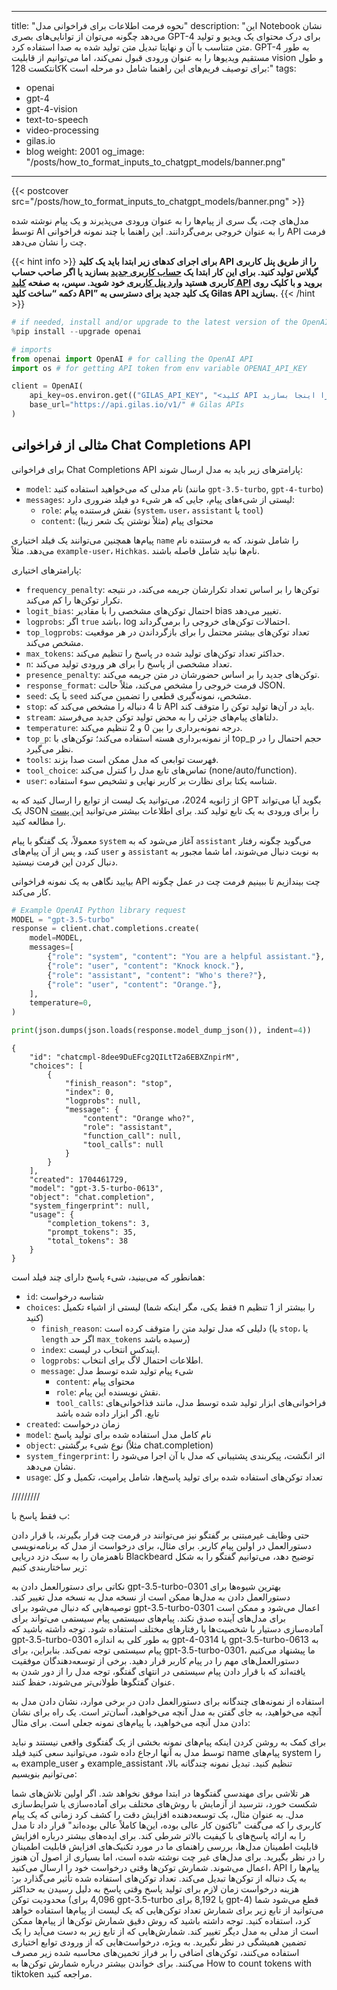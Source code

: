 
---
title: "نحوه فرمت اطلاعات برای فراخوانی مدل"
description: "این Notebook نشان می‌دهد چگونه می‌توان از توانایی‌های بصری GPT-4 برای درک محتوای یک ویدیو و تولید متن متناسب با آن و نهایتا تبدیل متن تولید شده به صدا استفاده کرد. GPT-4 به طور مستقیم ویدیوها را به عنوان ورودی قبول نمی‌کند، اما می‌توانیم از قابلیت vision و طول کانتکست 128K برای توصیف فریم‌های این راهنما شامل دو مرحله است:"
tags:
- openai
- gpt-4
- gpt-4-vision
- text-to-speech
- video-processing
- gilas.io
- blog
weight: 2001
og_image: "/posts/how_to_format_inputs_to_chatgpt_models/banner.png" 
---

{{< postcover src="/posts/how_to_format_inputs_to_chatgpt_models/banner.png" >}}


مدل‌های چت، یگ سری از پیام‌ها را به عنوان ورودی می‌پذیرند و یک پیام نوشته شده توسط AI را به عنوان خروجی برمی‌گردانند.
این راهنما با چند نمونه فراخوانی API فرمت چت را نشان می‌دهد.



{{< hint info >}}
**برای اجرای کدهای زیر ابتدا باید یک کلید API را از طریق پنل کاربری گیلاس تولید کنید.  برای این کار
ابتدا یک  [حساب کاربری جدید](https://dashboard.gilas.io) بسازید یا اگر صاحب حساب کاربری هستید [وارد پنل کاربری](https://dashboard.gilas.io) خود شوید. سپس، به صفحه [کلید API](https://dashboard.gilas.io/apiKey)  بروید و با کلیک روی دکمه “ساخت کلید API” یک کلید جدید برای دسترسی به Gilas API بسازید.**
{{< /hint >}} 

```python
# if needed, install and/or upgrade to the latest version of the OpenAI Python library
%pip install --upgrade openai
```

```python
# imports
from openai import OpenAI # for calling the OpenAI API
import os # for getting API token from env variable OPENAI_API_KEY

client = OpenAI(
    api_key=os.environ.get(("GILAS_API_KEY", "<کلید API خود را اینجا بسازید https://dashboard.gilas.io/apiKey>")), 
    base_url="https://api.gilas.io/v1/" # Gilas APIs
)
```


## مثالی از فراخوانی Chat Completions API

برای فراخوانی Chat Completions API پارامترهای زیر باید به مدل ارسال شوند:

- `model`: نام مدلی که می‌خواهید استفاده کنید (مانند `gpt-3.5-turbo`, `gpt-4-turbo`)
- `messages`: لیستی از شیء‌های پیام، جایی که هر شیء دو فیلد ضروری دارد:
    - `role`: نقش فرستنده پیام (`system`، `user`، `assistant` یا `tool`)
    - `content`: محتوای پیام (مثلاً نوشتن یک شعر زیبا)

پیام‌ها همچنین می‌توانند یک فیلد اختیاری `name` را شامل شوند، که به فرستنده نام می‌دهد. مثلاً `example-user`، `Hichkas`. نام‌ها نباید شامل فاصله باشند.

پارامترهای اختیاری:

- `frequency_penalty`: توکن‌ها را بر اساس تعداد تکرارشان جریمه می‌کند، در نتیجه تکرار توکن‌ها را کم می‌کند.
- `logit_bias`: احتمال توکن‌های مشخصی را با مقادیر bias تغییر می‌دهد.
- `logprobs`: اگر `true` باشد، log احتمالات توکن‌های خروجی را برمی‌گرداند.
- `top_logprobs`: تعداد توکن‌های بیشتر محتمل را برای بازگرداندن در هر موقعیت مشخص می‌کند.
- `max_tokens`: حداکثر تعداد توکن‌های تولید شده در پاسخ را تنظیم می‌کند.
- `n`: تعداد مشخصی از پاسخ را برای هر ورودی تولید می‌کند.
- `presence_penalty`: توکن‌های جدید را بر اساس حضورشان در متن جریمه می‌کند.
- `response_format`: فرمت خروجی را مشخص می‌کند، مثلاً حالت JSON.
- `seed`: با یک `seed` مشخص، نمونه‌گیری قطعی را تضمین می‌کند.
- `stop`: تا 4 دنباله را مشخص می‌کند که API باید در آن‌ها تولید توکن را متوقف کند.
- `stream`: دلتاهای پیام‌های جزئی را به محض تولید توکن جدید می‌فرستد.
- `temperature`: درجه نمونه‌برداری را بین 0 و 2 تنظیم می‌کند.
- `top_p`: از نمونه‌برداری هسته استفاده می‌کند؛ توکن‌های با top_p حجم احتمال را در نظر می‌گیرد.
- `tools`: فهرست توابعی که مدل ممکن است صدا بزند.
- `tool_choice`: تماس‌های تابع مدل را کنترل می‌کند (none/auto/function).
- `user`: شناسه یکتا برای نظارت بر کاربر نهایی و تشخیص سوء استفاده.

از ژانویه 2024، می‌توانید یک لیست از توابع را ارسال کنید که به GPT بگوید آیا می‌تواند یک JSON را برای ورودی به یک تابع تولید کند. برای اطلاعات بیشتر می‌توانید [این پست](/how_to_call_functions_with_chat_models) را مطالعه کنید.


معمولاً، یک گفتگو با پیام `system` آغاز می‌شود که به `assistant` می‌گوید چگونه رفتار کند، و پس از آن پیام‌های `user` و `assistant` به نوبت دنبال می‌شوند، اما شما مجبور به دنبال کردن این فرمت نیستید.


بیایید نگاهی به یک نمونه فراخوانی API چت بیندازیم تا ببینیم فرمت چت در عمل چگونه کار می‌کند.

```python
# Example OpenAI Python library request
MODEL = "gpt-3.5-turbo"
response = client.chat.completions.create(
    model=MODEL,
    messages=[
        {"role": "system", "content": "You are a helpful assistant."},
        {"role": "user", "content": "Knock knock."},
        {"role": "assistant", "content": "Who's there?"},
        {"role": "user", "content": "Orange."},
    ],
    temperature=0,
)

print(json.dumps(json.loads(response.model_dump_json()), indent=4))
```
```
{
    "id": "chatcmpl-8dee9DuEFcg2QILtT2a6EBXZnpirM",
    "choices": [
        {
            "finish_reason": "stop",
            "index": 0,
            "logprobs": null,
            "message": {
                "content": "Orange who?",
                "role": "assistant",
                "function_call": null,
                "tool_calls": null
            }
        }
    ],
    "created": 1704461729,
    "model": "gpt-3.5-turbo-0613",
    "object": "chat.completion",
    "system_fingerprint": null,
    "usage": {
        "completion_tokens": 3,
        "prompt_tokens": 35,
        "total_tokens": 38
    }
}
```

همانطور که می‌بینید، شیء پاسخ دارای چند فیلد است:

- `id`: شناسه درخواست
- `choices`: لیستی از اشیاء تکمیل (فقط یکی، مگر اینکه شما n را بیشتر از 1 تنظیم کنید)
    - `finish_reason`: دلیلی که مدل تولید متن را متوقف کرده است (یا `stop`، یا `length` اگر حد `max_tokens` رسیده باشد)
    - `index`: ایندکس انتخاب در لیست.
    - `logprobs`: اطلاعات احتمال لاگ برای انتخاب.
    - `message`: شیء پیام تولید شده توسط مدل
        - `content`: محتوای پیام
        - `role`: نقش نویسنده این پیام.
        - `tool_calls`: فراخوانی‌های ابزار تولید شده توسط مدل، مانند فذاخوانی‌های تابع. اگر ابزار داده شده باشد
- `created`: زمان درخواست
- `model`: نام کامل مدل استفاده شده برای تولید پاسخ
- `object`: نوع شیء برگشتی (مثلاً chat.completion)
- `system_fingerprint`:  اثر انگشت، پیکربندی پشتیبانی که مدل با آن اجرا می‌شود را نشان می‌دهد.
- `usage`: تعداد توکن‌های استفاده شده برای تولید پاسخ‌ها، شامل پرامپت، تکمیل و کل

/////////

ب فقط پاسخ با:

حتی وظایف غیرمبتنی بر گفتگو نیز می‌توانند در فرمت چت قرار بگیرند، با قرار دادن دستورالعمل در اولین پیام کاربر.
برای مثال، برای درخواست از مدل که برنامه‌نویسی ناهمزمان را به سبک دزد دریایی Blackbeard توضیح دهد، می‌توانیم گفتگو را به شکل زیر ساختاربندی کنیم:

نکاتی برای دستورالعمل دادن به gpt-3.5-turbo-0301
بهترین شیوه‌ها برای دستورالعمل دادن به مدل‌ها ممکن است از نسخه مدل به نسخه مدل تغییر کند. توصیه‌هایی که دنبال می‌شود برای gpt-3.5-turbo-0301 اعمال می‌شود و ممکن است برای مدل‌های آینده صدق نکند.
پیام‌های سیستمی
پیام سیستمی می‌تواند برای آماده‌سازی دستیار با شخصیت‌ها یا رفتارهای مختلف استفاده شود.
توجه داشته باشید که gpt-3.5-turbo-0301 به طور کلی به اندازه gpt-4-0314 یا gpt-3.5-turbo-0613 به پیام سیستمی توجه نمی‌کند. بنابراین، برای gpt-3.5-turbo-0301، ما پیشنهاد می‌کنیم دستورالعمل‌های مهم را در پیام کاربر قرار دهید. برخی از توسعه‌دهندگان موفقیت یافته‌اند که با قرار دادن پیام سیستمی در انتهای گفتگو، توجه مدل را از دور شدن به عنوان گفتگوها طولانی‌تر می‌شوند، حفظ کنند.

استفاده از نمونه‌های چندگانه برای دستورالعمل دادن
در برخی موارد، نشان دادن مدل به آنچه می‌خواهید، به جای گفتن به مدل آنچه می‌خواهید، آسان‌تر است.
یک راه برای نشان دادن مدل آنچه می‌خواهید، با پیام‌های نمونه جعلی است.
برای مثال:

برای کمک به روشن کردن اینکه پیام‌های نمونه بخشی از یک گفتگوی واقعی نیستند و نباید توسط مدل به آنها ارجاع داده شود، می‌توانید سعی کنید فیلد name پیام‌های system را به example_user و example_assistant تنظیم کنید.
تبدیل نمونه چندگانه بالا، می‌توانیم بنویسیم:

هر تلاشی برای مهندسی گفتگوها در ابتدا موفق نخواهد شد.
اگر اولین تلاش‌های شما شکست خورد، نترسید از آزمایش با روش‌های مختلف برای آماده‌سازی یا شرایط‌سازی مدل.
به عنوان مثال، یک توسعه‌دهنده افزایش دقت را کشف کرد زمانی که یک پیام کاربری را که می‌گفت "تاکنون کار عالی بوده، این‌ها کاملاً عالی بوده‌اند" قرار داد تا مدل را به ارائه پاسخ‌های با کیفیت بالاتر شرطی کند.
برای ایده‌های بیشتر درباره افزایش قابلیت اطمینان مدل‌ها، بررسی راهنمای ما در مورد تکنیک‌های افزایش قابلیت اطمینان را در نظر بگیرید. برای مدل‌های غیر چت نوشته شده است، اما بسیاری از اصول آن هنوز اعمال می‌شوند.
شمارش توکن‌ها
وقتی درخواست خود را ارسال می‌کنید، API پیام‌ها را به یک دنباله از توکن‌ها تبدیل می‌کند.
تعداد توکن‌های استفاده شده تأثیر می‌گذارد بر:
هزینه درخواست
زمان لازم برای تولید پاسخ
وقتی پاسخ به دلیل رسیدن به حداکثر محدودیت توکن (4,096 برای gpt-3.5-turbo یا 8,192 برای gpt-4) قطع می‌شود
شما می‌توانید از تابع زیر برای شمارش تعداد توکن‌هایی که یک لیست از پیام‌ها استفاده خواهد کرد، استفاده کنید.
توجه داشته باشید که روش دقیق شمارش توکن‌ها از پیام‌ها ممکن است از مدلی به مدل دیگر تغییر کند. شمارش‌هایی که از تابع زیر به دست می‌آید را یک تضمین همیشگی در نظر نگیرید.
به ویژه، درخواست‌هایی که از ورودی توابع اختیاری استفاده می‌کنند، توکن‌های اضافی را بر فراز تخمین‌های محاسبه شده زیر مصرف می‌کنند.
برای خواندن بیشتر درباره شمارش توکن‌ها به How to count tokens with tiktoken مراجعه کنید.
